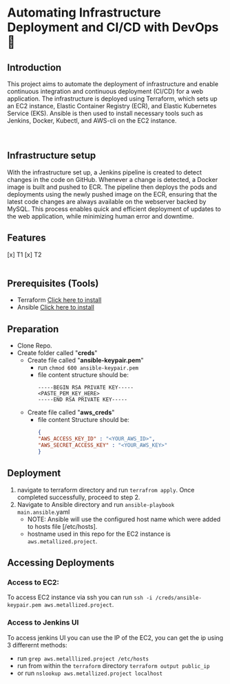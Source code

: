 # Automating Infrastructure Deployment and CI/CD with DevOps 🚀

## Introduction
 This project aims to automate the deployment of infrastructure and enable continuous integration and continuous deployment (CI/CD) for a web application. The infrastructure is deployed using Terraform, which sets up an EC2 instance, Elastic Container Registry (ECR), and Elastic Kubernetes Service (EKS). Ansible is then used to install necessary tools such as Jenkins, Docker, Kubectl, and AWS-cli on the EC2 instance.

<br>

## Infrastructure setup
 With the infrastructure set up, a Jenkins pipeline is created to detect changes in the code on GitHub. Whenever a change is detected, a Docker image is built and pushed to ECR. The pipeline then deploys the pods and deployments using the newly pushed image on the ECR, ensuring that the latest code changes are always available on the webserver backed by MySQL. This process enables quick and efficient deployment of updates to the web application, while minimizing human error and downtime.

## Features
[x] T1
[x] T2
<br><br>

## Prerequisites (Tools)
- Terraform [Click here to install](https://developer.hashicorp.com/terraform/tutorials/aws-get-started/install-cli)
- Ansible [Click here to install](https://docs.ansible.com/ansible/latest/installation_guide/intro_installation.html)


## Preparation

- Clone Repo.
- Create folder called "**creds**"
  - Create file called "**ansible-keypair.pem**"
    - run `chmod 600 ansible-keypair.pem`
    - file content structure should be:
      ```
      -----BEGIN RSA PRIVATE KEY-----
      <PASTE_PEM_KEY_HERE>
      -----END RSA PRIVATE KEY-----
      ```
  - Create file called "**aws_creds**"
    - file content Structure should be:
      ```json 
      {
      "AWS_ACCESS_KEY_ID" : "<YOUR_AWS_ID>",
      "AWS_SECRET_ACCESS_KEY" : "<YOUR_AWS_KEY>"
      }
      ```

## Deployment
1. navigate to terraform directory and run `terrafrom apply`. Once completed successfully, proceed to step 2.
2. Navigate to Ansible directory and run  `ansible-playbook main.ansible`.yaml
    -  NOTE: Ansible will use the configured host name which were added to hosts file [/etc/hosts].
    - hostname used in this repo for the EC2 instance is `aws.metallized.project`.


## Accessing Deployments

### Access to EC2:
To access EC2 instance via ssh you can run `ssh -i /creds/ansible-keypair.pem aws.metallized.project`.
### Access to Jenkins UI
To access jenkins UI you can use the IP of the EC2, you can get the ip using 3 differernt methods:
  - run `grep aws.metalllized.project /etc/hosts`
  - run from within the `terraform` directory `terraform output public_ip`
  - or run `nslookup aws.metallized.project localhost`
